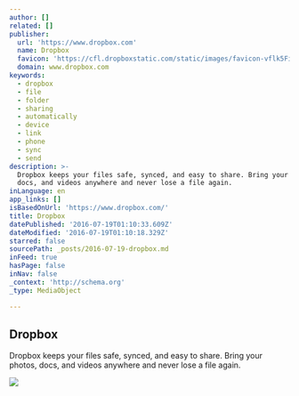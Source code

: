 ```yaml
---
author: []
related: []
publisher:
  url: 'https://www.dropbox.com'
  name: Dropbox
  favicon: 'https://cfl.dropboxstatic.com/static/images/favicon-vflk5FiAC.ico'
  domain: www.dropbox.com
keywords:
  - dropbox
  - file
  - folder
  - sharing
  - automatically
  - device
  - link
  - phone
  - sync
  - send
description: >-
  Dropbox keeps your files safe, synced, and easy to share. Bring your photos,
  docs, and videos anywhere and never lose a file again.
inLanguage: en
app_links: []
isBasedOnUrl: 'https://www.dropbox.com/'
title: Dropbox
datePublished: '2016-07-19T01:10:33.609Z'
dateModified: '2016-07-19T01:10:18.329Z'
starred: false
sourcePath: _posts/2016-07-19-dropbox.md
inFeed: true
hasPage: false
inNav: false
_context: 'http://schema.org'
_type: MediaObject

---
```

<article style=""><h1>Dropbox</h1><p>Dropbox keeps your files safe, synced, and easy to share. Bring your photos, docs, and videos anywhere and never lose a file again.</p><img src="https://cfl.dropboxstatic.com/static/images/brand/glyph@2x-vflJ1vxbq.png" /></article>
